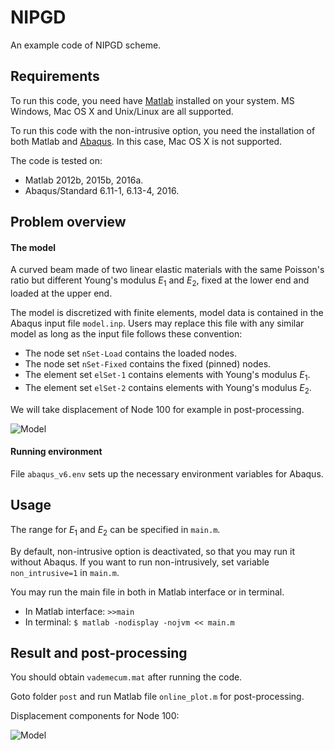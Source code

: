# NIPGD
An example code of NIPGD scheme.

## Requirements

To run this code, you need have [Matlab](https://uk.mathworks.com/products/matlab/) installed on your system. MS Windows, Mac OS X and Unix/Linux are all supported.

To run this code with the non-intrusive option, you need the installation of both Matlab and [Abaqus](http://www.3ds.com/products-services/simulia/products/abaqus/). In this case, Mac OS X is not supported.

The code is tested on:

- Matlab 2012b, 2015b, 2016a.
- Abaqus/Standard 6.11-1, 6.13-4, 2016.

## Problem overview

#### The model

A curved beam made of two linear elastic materials with the same Poisson's ratio but different Young's modulus $E_1$ and $E_2$, fixed at the lower end and loaded at the upper end.

The model is discretized with finite elements, model data is contained in the Abaqus input file `model.inp`. Users may replace this file with any similar model as long as the input file follows these convention:

- The node set `nSet-Load` contains the loaded nodes.
- The node set `nSet-Fixed` contains the fixed (pinned) nodes.
- The element set `elSet-1` contains elements with Young's modulus $E_1$.
- The element set `elSet-2` contains elements with Young's modulus $E_2$.

We will take displacement of Node 100 for example in post-processing.

![Model](https://raw.githubusercontent.com/xizou/NIPGD/master/image/model.png)

#### Running environment

File `abaqus_v6.env` sets up the necessary environment variables for Abaqus.

## Usage

The range for $E_1$ and $E_2$ can be specified in `main.m`.

By default, non-intrusive option is deactivated, so that you may run it without Abaqus. If you want to run non-intrusively, set variable `non_intrusive=1` in `main.m`.

You may run the main file in both in Matlab interface or in terminal.

- In Matlab interface: `>>main`
- In terminal: `$ matlab -nodisplay -nojvm << main.m`

## Result and post-processing

You should obtain `vademecum.mat` after running the code.

Goto folder `post` and run Matlab file `online_plot.m` for post-processing.

Displacement components for Node 100:

![Model](https://raw.githubusercontent.com/xizou/NIPGD/master/image/result.png)